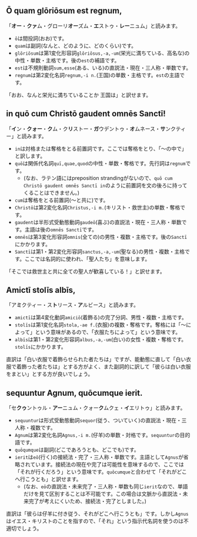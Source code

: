 ## Ō quam glōriōsum est regnum,
「**オー**・**クァ**ム・グローリ**オー**ズム・**エ**ストゥ・**レー**ニュム」と読みます。

- `ō`は間投詞(おお)です。
- `quam`は副詞(なんと、どのように、どのくらい)です。
- `glōriōsum`は第1変化形容詞`glōriōsus,-a,-um`(栄光に満ちている、高名な)の中性・単数・主格です。後の`est`の補語です。
- `est`は不規則動詞`sum,esse`(ある、いる)の直説法・現在・三人称・単数です。
- `regnum`は第2変化名詞`regnum,-i n.`(王国)の単数・主格です。`est`の主語です。

「おお、なんと栄光に満ちていることか 王国は」と訳せます。

## in quō cum Christō gaudent omnēs Sanctī!
「**イ**ン・**クォー**・**ク**ム・ク**リ**ストー・**ガ**ウデントゥ・**オ**ムネース・**サ**ンクティー」と読みます。

- `in`は対格または奪格をとる前置詞です。ここでは奪格をとり、「〜の中で」と訳します。
- `quō`は関係代名詞`quī,quae,quod`の中性・単数・奪格です。先行詞は`regnum`です。
  - (なお、ラテン語にはpreposition strandingがないので、`quō cum Christō gaudent omnēs Sanctī in`のように前置詞を文の後ろに持ってくることはできません。)
- `cum`は奪格をとる前置詞(〜と共に)です。
- `Christō`は第2変化名詞`Christus,-i m.`(キリスト・救世主)の単数・奪格です。
- `gaudent`は半形式受動態動詞`gaudeō`(喜ぶ)の直説法・現在・三人称・単数です。主語は後の`omnēs Sanctī`です。
- `omnēs`は第3変化形容詞`omnis`(全ての)の男性・複数・主格です。後の`Sanctī`にかかります。
- `Sanctī`は第1・第2変化形容詞`sanctus,-a,-um`(聖なる)の男性・複数・主格です。ここでは名詞的に使われ、「聖人たち」を意味します。

「そこでは救世主と共に全ての聖人が歓喜している！」と訳せます。

## Amictī stolīs albīs,
「ア**ミ**クティー・ス**ト**リース・**ア**ルビース」と読みます。

- `amictī`は第4変化動詞`amiciō`(着飾る)の完了分詞、男性・複数・主格です。
- `stolīs`は第1変化名詞`stola,-ae f.`(衣服)の複数・奪格です。奪格には「〜によって」という意味があるので、「衣服たちによって」という意味です。
- `albīs`は第1・第2変化形容詞`albus,-a,-um`(白い)の女性・複数・奪格です。`stolīs`にかかります。

直訳は「白い衣服で着飾らせられた者たちは」ですが、能動態に直して「白い衣服で着飾った者たちは」とする方がよく、また副詞的に訳して「彼らは白い衣服をまとい」とする方が良いでしょう。

## sequuntur Agnum, quōcumque ierit.
「セ**クゥ**ントゥル・**アー**ニュム・クォー**ク**ムクェ・**イ**エリトゥ」と読みます。
- `sequuntur`は形式受動態動詞`sequor`(従う、ついていく)の直説法・現在・三人称・複数です。
- `Agnum`は第2変化名詞`Agnus,-i m.`(仔羊)の単数・対格です。`sequuntur`の目的語です。
- `quōqumque`は副詞(どこであろうとも、どこでも)です。
- `ierit`は`eō`(行く)の接続法・完了・三人称・単数です。主語として`Agnus`が省略されています。接続法の現在や完了は可能性を意味するので、ここでは「それが行くだろう」という意味です。`quōcumque`と合わせて「それがどこへ行こうとも」と訳せます。
  - (なお、`eō`の直説法・未来完了・三人称・単数も同じ`ierit`なので、単語だけを見て区別することは不可能です。この場合は文脈から直説法・未来完了が考えにくいため、接続法・完了としました。)

直訳は「彼らは仔羊に付き従う、それがどこへ行こうとも」です。しかし`Agnus`はイエス・キリストのことを指すので、「それ」という指示代名詞を使うのは不適切でしょう。
